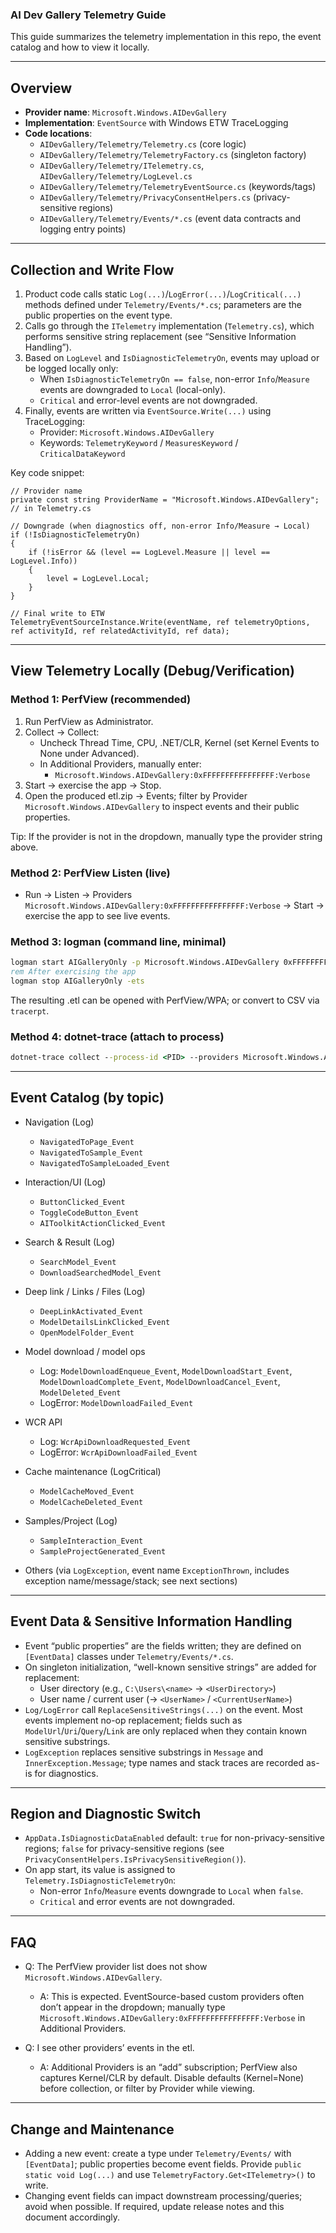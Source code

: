 ### AI Dev Gallery Telemetry Guide

This guide summarizes the telemetry implementation in this repo, the event catalog and how to view it locally.

---

## Overview
- **Provider name**: `Microsoft.Windows.AIDevGallery`
- **Implementation**: `EventSource` with Windows ETW TraceLogging
- **Code locations**:
  - `AIDevGallery/Telemetry/Telemetry.cs` (core logic)
  - `AIDevGallery/Telemetry/TelemetryFactory.cs` (singleton factory)
  - `AIDevGallery/Telemetry/ITelemetry.cs`, `AIDevGallery/Telemetry/LogLevel.cs`
  - `AIDevGallery/Telemetry/TelemetryEventSource.cs` (keywords/tags)
  - `AIDevGallery/Telemetry/PrivacyConsentHelpers.cs` (privacy-sensitive regions)
  - `AIDevGallery/Telemetry/Events/*.cs` (event data contracts and logging entry points)

---

## Collection and Write Flow
1) Product code calls static `Log(...)`/`LogError(...)`/`LogCritical(...)` methods defined under `Telemetry/Events/*.cs`; parameters are the public properties on the event type.
2) Calls go through the `ITelemetry` implementation (`Telemetry.cs`), which performs sensitive string replacement (see “Sensitive Information Handling”).
3) Based on `LogLevel` and `IsDiagnosticTelemetryOn`, events may upload or be logged locally only:
   - When `IsDiagnosticTelemetryOn == false`, non-error `Info`/`Measure` events are downgraded to `Local` (local-only).
   - `Critical` and error-level events are not downgraded.
4) Finally, events are written via `EventSource.Write(...)` using TraceLogging:
   - Provider: `Microsoft.Windows.AIDevGallery`
   - Keywords: `TelemetryKeyword` / `MeasuresKeyword` / `CriticalDataKeyword`

Key code snippet:

```text
// Provider name
private const string ProviderName = "Microsoft.Windows.AIDevGallery"; // in Telemetry.cs

// Downgrade (when diagnostics off, non-error Info/Measure → Local)
if (!IsDiagnosticTelemetryOn)
{
    if (!isError && (level == LogLevel.Measure || level == LogLevel.Info))
    {
        level = LogLevel.Local;
    }
}

// Final write to ETW
TelemetryEventSourceInstance.Write(eventName, ref telemetryOptions, ref activityId, ref relatedActivityId, ref data);
```

---

## View Telemetry Locally (Debug/Verification)

### Method 1: PerfView (recommended)
1) Run PerfView as Administrator.
2) Collect → Collect:
   - Uncheck Thread Time, CPU, .NET/CLR, Kernel (set Kernel Events to None under Advanced).
   - In Additional Providers, manually enter:
     - `Microsoft.Windows.AIDevGallery:0xFFFFFFFFFFFFFFFF:Verbose`
3) Start → exercise the app → Stop.
4) Open the produced etl.zip → Events; filter by Provider `Microsoft.Windows.AIDevGallery` to inspect events and their public properties.

Tip: If the provider is not in the dropdown, manually type the provider string above.

### Method 2: PerfView Listen (live)
- Run → Listen → Providers `Microsoft.Windows.AIDevGallery:0xFFFFFFFFFFFFFFFF:Verbose` → Start → exercise the app to see live events.

### Method 3: logman (command line, minimal)
```bat
logman start AIGalleryOnly -p Microsoft.Windows.AIDevGallery 0xFFFFFFFFFFFFFFFF 5 -ets
rem After exercising the app
logman stop AIGalleryOnly -ets
```
The resulting .etl can be opened with PerfView/WPA; or convert to CSV via `tracerpt`.

### Method 4: dotnet-trace (attach to process)
```bat
dotnet-trace collect --process-id <PID> --providers Microsoft.Windows.AIDevGallery:0xFFFFFFFFFFFFFFFF:Verbose
```

---

## Event Catalog (by topic)

- Navigation (Log)
  - `NavigatedToPage_Event`
  - `NavigatedToSample_Event`
  - `NavigatedToSampleLoaded_Event`

- Interaction/UI (Log)
  - `ButtonClicked_Event`
  - `ToggleCodeButton_Event`
  - `AIToolkitActionClicked_Event`

- Search & Result (Log)
  - `SearchModel_Event`
  - `DownloadSearchedModel_Event`

- Deep link / Links / Files (Log)
  - `DeepLinkActivated_Event`
  - `ModelDetailsLinkClicked_Event`
  - `OpenModelFolder_Event`

- Model download / model ops
  - Log: `ModelDownloadEnqueue_Event`, `ModelDownloadStart_Event`, `ModelDownloadComplete_Event`, `ModelDownloadCancel_Event`, `ModelDeleted_Event`
  - LogError: `ModelDownloadFailed_Event`

- WCR API
  - Log: `WcrApiDownloadRequested_Event`
  - LogError: `WcrApiDownloadFailed_Event`

- Cache maintenance (LogCritical)
  - `ModelCacheMoved_Event`
  - `ModelCacheDeleted_Event`

- Samples/Project (Log)
  - `SampleInteraction_Event`
  - `SampleProjectGenerated_Event`

- Others (via `LogException`, event name `ExceptionThrown`, includes exception name/message/stack; see next sections)

---

## Event Data & Sensitive Information Handling

- Event “public properties” are the fields written; they are defined on `[EventData]` classes under `Telemetry/Events/*.cs`.
- On singleton initialization, “well-known sensitive strings” are added for replacement:
  - User directory (e.g., `C:\Users\<name>` → `<UserDirectory>`)
  - User name / current user (→ `<UserName>` / `<CurrentUserName>`)
- `Log/LogError` call `ReplaceSensitiveStrings(...)` on the event. Most events implement no-op replacement; fields such as `ModelUrl`/`Uri`/`Query`/`Link` are only replaced when they contain known sensitive substrings.
- `LogException` replaces sensitive substrings in `Message` and `InnerException.Message`; type names and stack traces are recorded as-is for diagnostics.

---

## Region and Diagnostic Switch

- `AppData.IsDiagnosticDataEnabled` default: `true` for non-privacy-sensitive regions; `false` for privacy-sensitive regions (see `PrivacyConsentHelpers.IsPrivacySensitiveRegion()`).
- On app start, its value is assigned to `Telemetry.IsDiagnosticTelemetryOn`:
  - Non-error `Info`/`Measure` events downgrade to `Local` when `false`.
  - `Critical` and error events are not downgraded.

---

## FAQ

- Q: The PerfView provider list does not show `Microsoft.Windows.AIDevGallery`.
  - A: This is expected. EventSource-based custom providers often don’t appear in the dropdown; manually type `Microsoft.Windows.AIDevGallery:0xFFFFFFFFFFFFFFFF:Verbose` in Additional Providers.

- Q: I see other providers’ events in the etl.
  - A: Additional Providers is an “add” subscription; PerfView also captures Kernel/CLR by default. Disable defaults (Kernel=None) before collection, or filter by Provider while viewing.

---

## Change and Maintenance
- Adding a new event: create a type under `Telemetry/Events/` with `[EventData]`; public properties become event fields. Provide `public static void Log(...)` and use `TelemetryFactory.Get<ITelemetry>()` to write.
- Changing event fields can impact downstream processing/queries; avoid when possible. If required, update release notes and this document accordingly.


